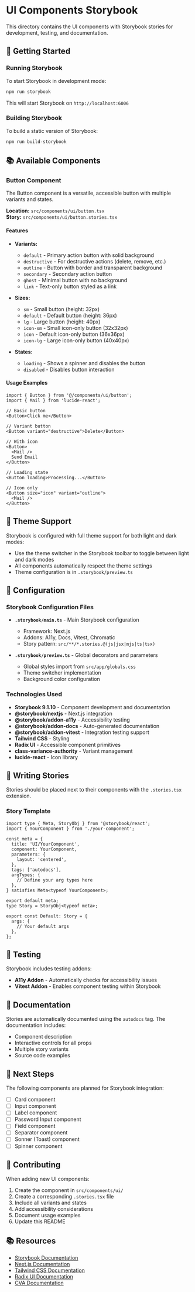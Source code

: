 # UI Components Storybook

This directory contains the UI components with Storybook stories for development, testing, and documentation.

## 🚀 Getting Started

### Running Storybook

To start Storybook in development mode:

```bash
npm run storybook
```

This will start Storybook on `http://localhost:6006`

### Building Storybook

To build a static version of Storybook:

```bash
npm run build-storybook
```

## 📚 Available Components

### Button Component

The Button component is a versatile, accessible button with multiple variants and states.

**Location:** `src/components/ui/button.tsx`  
**Story:** `src/components/ui/button.stories.tsx`

#### Features

- **Variants:**
  - `default` - Primary action button with solid background
  - `destructive` - For destructive actions (delete, remove, etc.)
  - `outline` - Button with border and transparent background
  - `secondary` - Secondary action button
  - `ghost` - Minimal button with no background
  - `link` - Text-only button styled as a link

- **Sizes:**
  - `sm` - Small button (height: 32px)
  - `default` - Default button (height: 36px)
  - `lg` - Large button (height: 40px)
  - `icon-sm` - Small icon-only button (32x32px)
  - `icon` - Default icon-only button (36x36px)
  - `icon-lg` - Large icon-only button (40x40px)

- **States:**
  - `loading` - Shows a spinner and disables the button
  - `disabled` - Disables button interaction

#### Usage Examples

```tsx
import { Button } from '@/components/ui/button';
import { Mail } from 'lucide-react';

// Basic button
<Button>Click me</Button>

// Variant button
<Button variant="destructive">Delete</Button>

// With icon
<Button>
  <Mail />
  Send Email
</Button>

// Loading state
<Button loading>Processing...</Button>

// Icon only
<Button size="icon" variant="outline">
  <Mail />
</Button>
```

## 🎨 Theme Support

Storybook is configured with full theme support for both light and dark modes:

- Use the theme switcher in the Storybook toolbar to toggle between light and dark modes
- All components automatically respect the theme settings
- Theme configuration is in `.storybook/preview.ts`

## 🔧 Configuration

### Storybook Configuration Files

- **`.storybook/main.ts`** - Main Storybook configuration
  - Framework: Next.js
  - Addons: A11y, Docs, Vitest, Chromatic
  - Story pattern: `src/**/*.stories.@(js|jsx|mjs|ts|tsx)`

- **`.storybook/preview.ts`** - Global decorators and parameters
  - Global styles import from `src/app/globals.css`
  - Theme switcher implementation
  - Background color configuration

### Technologies Used

- **Storybook 9.1.10** - Component development and documentation
- **@storybook/nextjs** - Next.js integration
- **@storybook/addon-a11y** - Accessibility testing
- **@storybook/addon-docs** - Auto-generated documentation
- **@storybook/addon-vitest** - Integration testing support
- **Tailwind CSS** - Styling
- **Radix UI** - Accessible component primitives
- **class-variance-authority** - Variant management
- **lucide-react** - Icon library

## 📝 Writing Stories

Stories should be placed next to their components with the `.stories.tsx` extension.

### Story Template

```tsx
import type { Meta, StoryObj } from '@storybook/react';
import { YourComponent } from './your-component';

const meta = {
  title: 'UI/YourComponent',
  component: YourComponent,
  parameters: {
    layout: 'centered',
  },
  tags: ['autodocs'],
  argTypes: {
    // Define your arg types here
  },
} satisfies Meta<typeof YourComponent>;

export default meta;
type Story = StoryObj<typeof meta>;

export const Default: Story = {
  args: {
    // Your default args
  },
};
```

## 🧪 Testing

Storybook includes testing addons:

- **A11y Addon** - Automatically checks for accessibility issues
- **Vitest Addon** - Enables component testing within Storybook

## 📖 Documentation

Stories are automatically documented using the `autodocs` tag. The documentation includes:

- Component description
- Interactive controls for all props
- Multiple story variants
- Source code examples

## 🚧 Next Steps

The following components are planned for Storybook integration:

- [ ] Card component
- [ ] Input component
- [ ] Label component
- [ ] Password Input component
- [ ] Field component
- [ ] Separator component
- [ ] Sonner (Toast) component
- [ ] Spinner component

## 🤝 Contributing

When adding new UI components:

1. Create the component in `src/components/ui/`
2. Create a corresponding `.stories.tsx` file
3. Include all variants and states
4. Add accessibility considerations
5. Document usage examples
6. Update this README

## 📚 Resources

- [Storybook Documentation](https://storybook.js.org/docs)
- [Next.js Documentation](https://nextjs.org/docs)
- [Tailwind CSS Documentation](https://tailwindcss.com/docs)
- [Radix UI Documentation](https://www.radix-ui.com/docs)
- [CVA Documentation](https://cva.style/docs)

